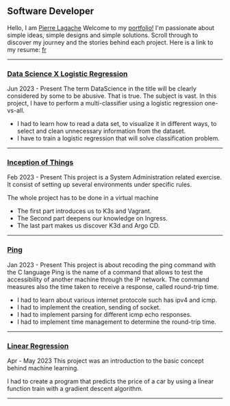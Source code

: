 ## Software Developer

Hello, I am [Pierre Lagache](https://github.com/plagache)
Welcome to my [portfolio!](https://github.com/plagache/plagache.github.io)
I'm passionate about simple ideas, simple designs and simple solutions.
Scroll through to discover my journey and the stories behind each project.
Here is a link to my resume: [fr](https://plagache.github.io/curriculum_vitae)

---

### [Data Science X Logistic Regression](https://github.com/plagache/DSLR)

Jun 2023 - Present
The term DataScience in the title will be clearly considered by some to be abusive. That is true. The subject is vast.
In this project, I have to perform a multi-classifier using a logistic regression one-vs-all.

- I had to learn how to read a data set, to visualize it in different ways, to select and clean unnecessary information from the dataset.
- I have to train a logistic regression that will solve classification problem.

---

### [Inception of Things](https://github.com/plagache/inception_of_things)

Feb 2023 - Present
This project is a System Administration related exercise. It consist of setting up several environments under specific rules.</p>
The whole project has to be done in a virtual machine</p>

- The first part introduces us to K3s and Vagrant.
- The Second part deepens our knowledge on Ingress.
- The last part makes us discover K3d and Argo CD.

---

### [Ping](https://github.com/plagache/ping)

Jan 2023 - Present
This project is about recoding the ping command with the C language
Ping is the name of a command that allows to test the accessibility of another machine through the IP network. The command measures also the time taken to receive a response, called round-trip time.

- I had to learn about various internet protocole such has ipv4 and icmp.
- I had to implement the creation, sending of socket.
- I had to implement parsing for different icmp echo responses.
- I had to implement time management to determine the round-trip time.

---

### [Linear Regression](https://github.com/plagache/linear_regression)

Apr - May 2023
This project was an introduction to the basic concept behind machine learning.

I had to create a program that predicts the price of a car by using a linear function train with a gradient descent algorithm.

---
